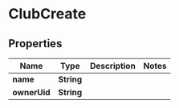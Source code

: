 

# ClubCreate


## Properties

| Name | Type | Description | Notes |
|------------ | ------------- | ------------- | -------------|
|**name** | **String** |  |  |
|**ownerUid** | **String** |  |  |



